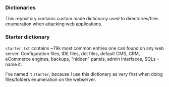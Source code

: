 ### Dictionaries

This repository contains custom made dictionariy used to directories/files enumeration when attacking web applications.

### Starter dictionary

`starter.txt` contains ~79k most common entries one can found on any web server. Configuration files, IDE files, dot files, default CMS, CRM, eCommerce engines, backups, "hidden" panels, admin interfaces, SQLs - name it.

I've named it `starter`, because I use this dictionary as very first when doing files/folders enumeration on the webserver.

